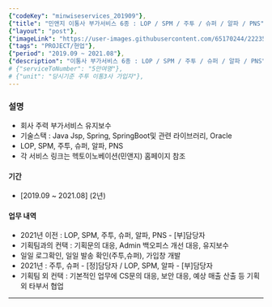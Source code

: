 ```yaml
---
{"codeKey": "minwiseservices_201909"},
{"title": "민앤지 이통사 부가서비스 6종 : LOP / SPM / 주투 / 슈퍼 / 알파 / PNS"},
{"layout": "post"},
{"imageLink": "https://user-images.githubusercontent.com/65170244/222355228-eaad6405-554f-40ba-a45e-876a0f1f6c5d.png"},
{"tags": "PROJECT/현업"},
{"period": "2019.09 ~ 2021.08"},
{"description": "이통사 부가서비스 6종 : LOP / SPM / 주투 / 슈퍼 / 알파 / PNS"},
# {"serviceToNumber": "5만여명"},
# {"unit": "당시기준 주투 이통3사 가입자"},
---
```


### 설명

- 회사 주력 부가서비스 유지보수
- 기술스택 : Java Jsp, Spring, SpringBoot및 관련 라이브러리, Oracle
- LOP, SPM, 주투, 슈퍼, 알파, PNS
- 각 서비스 링크는 헥토이노베이션(민앤지) 홈페이지 참조

#### 기간

- [2019.09 ~ 2021.08] (2년)

#### 업무 내역

- 2021년 이전 : LOP, SPM, 주투, 슈퍼, 알파, PNS - [부]담당자
- 기획팀과의 컨택 : 기획문의 대응, Admin 백오피스 개선 대응, 유지보수
- 일일 로그확인, 일일 발송 확인(주투,슈퍼), 가입창 개발
- 2021년 : 주투, 슈퍼 - [정]담당자 / LOP, SPM, 알파 - [부]담당자
- 기획팀 외 컨택 : 기본적인 업무에 CS문의 대응, 보안 대응, 예상 매출 산출 등 기획 외 타부서 협업

---
